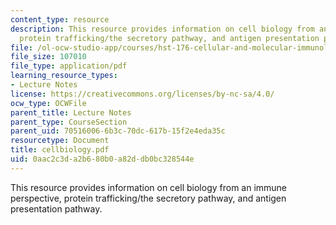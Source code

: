 ```yaml
---
content_type: resource
description: This resource provides information on cell biology from an immune perspective,
  protein trafficking/the secretory pathway, and antigen presentation pathway.
file: /ol-ocw-studio-app/courses/hst-176-cellular-and-molecular-immunology-fall-2005/0aac2c3da2b680b0a82ddb0bc328544e_cellbiology.pdf
file_size: 107010
file_type: application/pdf
learning_resource_types:
- Lecture Notes
license: https://creativecommons.org/licenses/by-nc-sa/4.0/
ocw_type: OCWFile
parent_title: Lecture Notes
parent_type: CourseSection
parent_uid: 70516006-6b3c-70dc-617b-15f2e4eda35c
resourcetype: Document
title: cellbiology.pdf
uid: 0aac2c3d-a2b6-80b0-a82d-db0bc328544e
---
```

This resource provides information on cell biology from an immune perspective, protein trafficking/the secretory pathway, and antigen presentation pathway.
